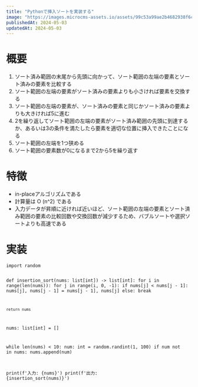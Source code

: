 ```yaml
---
title: "Pythonで挿入ソートを実装する"
image: "https://images.microcms-assets.io/assets/99c53a99ae2b4682938f6c435d83e3d9/d4219785c85749ea8db95d86b998f2b8/Microsoft-Fluentui-Emoji-3d-Chart-Increasing-3d.1024.png"
publishedAt: 2024-05-03
updatedAt: 2024-05-03
---
```


<h1 id="h9707d3a59a">概要</h1><ol><li>ソート済み範囲の末尾から先頭に向かって、ソート範囲の左端の要素とソート済みの要素を比較する</li><li>ソート範囲の左端の要素がソート済みの要素よりも小さければ要素を交換する</li><li>ソート範囲の左端の要素が、ソート済みの要素と同じかソート済みの要素よりも大きければ5に進む</li><li>2を繰り返してソート範囲の左端の要素がソート済み範囲の先頭に到達するか、あるいは3の条件を満たしたら要素を適切な位置に挿入できたことになる</li><li>ソート範囲の左端を1つ狭める</li><li>ソート範囲の要素数が0になるまで2から5を繰り返す</li></ol><h1 id="hdadc0eaacf">特徴</h1><ul><li>in-placeアルゴリズムである</li><li>計算量は O (n^2) である</li><li>入力データが昇順に近ければ近いほど、ソート範囲の左端の要素とソート済み範囲の要素の比較回数や交換回数が減少するため、バブルソートや選択ソートよりも高速である</li></ul><h1 id="h922edff87b">実装</h1><pre><code class="language-python">import random

def insertion_sort(nums: list[int]) -&gt; list[int]:
    for i in range(len(nums)):
        for j in range(i, 0, -1):
            if nums[j] &lt; nums[j - 1]:
                nums[j], nums[j - 1] = nums[j - 1], nums[j]
            else:
                break

    return nums

nums: list[int] = []

while len(nums) &lt; 10:
    num: int = random.randint(1, 100)
    if num not in nums:
        nums.append(num)

print(f&apos;入力: {nums}&apos;)
print(f&apos;出力: {insertion_sort(nums)}&apos;)</code></pre>